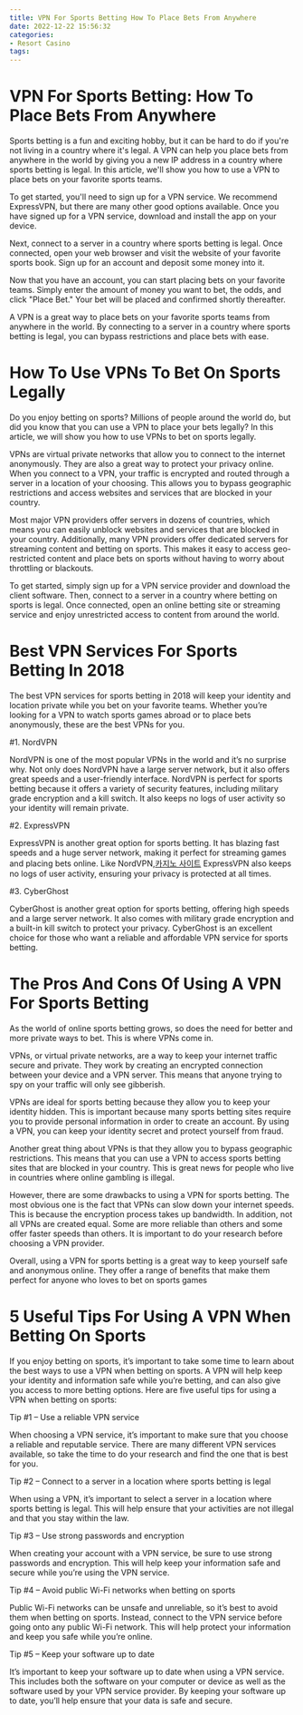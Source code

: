 ```yaml
---
title: VPN For Sports Betting How To Place Bets From Anywhere
date: 2022-12-22 15:56:32
categories:
- Resort Casino
tags:
---
```



#  VPN For Sports Betting: How To Place Bets From Anywhere

Sports betting is a fun and exciting hobby, but it can be hard to do if you're not living in a country where it's legal. A VPN can help you place bets from anywhere in the world by giving you a new IP address in a country where sports betting is legal. In this article, we'll show you how to use a VPN to place bets on your favorite sports teams.

To get started, you'll need to sign up for a VPN service. We recommend ExpressVPN, but there are many other good options available. Once you have signed up for a VPN service, download and install the app on your device.

Next, connect to a server in a country where sports betting is legal. Once connected, open your web browser and visit the website of your favorite sports book. Sign up for an account and deposit some money into it.

Now that you have an account, you can start placing bets on your favorite teams. Simply enter the amount of money you want to bet, the odds, and click "Place Bet." Your bet will be placed and confirmed shortly thereafter.

A VPN is a great way to place bets on your favorite sports teams from anywhere in the world. By connecting to a server in a country where sports betting is legal, you can bypass restrictions and place bets with ease.

#  How To Use VPNs To Bet On Sports Legally

Do you enjoy betting on sports? Millions of people around the world do, but did you know that you can use a VPN to place your bets legally? In this article, we will show you how to use VPNs to bet on sports legally.

VPNs are virtual private networks that allow you to connect to the internet anonymously. They are also a great way to protect your privacy online. When you connect to a VPN, your traffic is encrypted and routed through a server in a location of your choosing. This allows you to bypass geographic restrictions and access websites and services that are blocked in your country.

Most major VPN providers offer servers in dozens of countries, which means you can easily unblock websites and services that are blocked in your country. Additionally, many VPN providers offer dedicated servers for streaming content and betting on sports. This makes it easy to access geo-restricted content and place bets on sports without having to worry about throttling or blackouts.

To get started, simply sign up for a VPN service provider and download the client software. Then, connect to a server in a country where betting on sports is legal. Once connected, open an online betting site or streaming service and enjoy unrestricted access to content from around the world.

#  Best VPN Services For Sports Betting In 2018

The best VPN services for sports betting in 2018 will keep your identity and location private while you bet on your favorite teams. Whether you’re looking for a VPN to watch sports games abroad or to place bets anonymously, these are the best VPNs for you.

#1. NordVPN

NordVPN is one of the most popular VPNs in the world and it’s no surprise why. Not only does NordVPN have a large server network, but it also offers great speeds and a user-friendly interface. NordVPN is perfect for sports betting because it offers a variety of security features, including military grade encryption and a kill switch. It also keeps no logs of user activity so your identity will remain private.

#2. ExpressVPN

ExpressVPN is another great option for sports betting. It has blazing fast speeds and a huge server network, making it perfect for streaming games and placing bets online. Like NordVPN,[카지노 사이트](https://choegocasino.com/) ExpressVPN also keeps no logs of user activity, ensuring your privacy is protected at all times.

#3. CyberGhost

CyberGhost is another great option for sports betting, offering high speeds and a large server network. It also comes with military grade encryption and a built-in kill switch to protect your privacy. CyberGhost is an excellent choice for those who want a reliable and affordable VPN service for sports betting.

#  The Pros And Cons Of Using A VPN For Sports Betting

As the world of online sports betting grows, so does the need for better and more private ways to bet. This is where VPNs come in.

VPNs, or virtual private networks, are a way to keep your internet traffic secure and private. They work by creating an encrypted connection between your device and a VPN server. This means that anyone trying to spy on your traffic will only see gibberish.

VPNs are ideal for sports betting because they allow you to keep your identity hidden. This is important because many sports betting sites require you to provide personal information in order to create an account. By using a VPN, you can keep your identity secret and protect yourself from fraud.

Another great thing about VPNs is that they allow you to bypass geographic restrictions. This means that you can use a VPN to access sports betting sites that are blocked in your country. This is great news for people who live in countries where online gambling is illegal.

However, there are some drawbacks to using a VPN for sports betting. The most obvious one is the fact that VPNs can slow down your internet speeds. This is because the encryption process takes up bandwidth. In addition, not all VPNs are created equal. Some are more reliable than others and some offer faster speeds than others. It is important to do your research before choosing a VPN provider.

Overall, using a VPN for sports betting is a great way to keep yourself safe and anonymous online. They offer a range of benefits that make them perfect for anyone who loves to bet on sports games

#  5 Useful Tips For Using A VPN When Betting On Sports

If you enjoy betting on sports, it’s important to take some time to learn about the best ways to use a VPN when betting on sports. A VPN will help keep your identity and information safe while you’re betting, and can also give you access to more betting options. Here are five useful tips for using a VPN when betting on sports:

Tip #1 – Use a reliable VPN service

When choosing a VPN service, it’s important to make sure that you choose a reliable and reputable service. There are many different VPN services available, so take the time to do your research and find the one that is best for you.

Tip #2 – Connect to a server in a location where sports betting is legal

When using a VPN, it’s important to select a server in a location where sports betting is legal. This will help ensure that your activities are not illegal and that you stay within the law.

Tip #3 – Use strong passwords and encryption

When creating your account with a VPN service, be sure to use strong passwords and encryption. This will help keep your information safe and secure while you’re using the VPN service.

Tip #4 – Avoid public Wi-Fi networks when betting on sports

Public Wi-Fi networks can be unsafe and unreliable, so it’s best to avoid them when betting on sports. Instead, connect to the VPN service before going onto any public Wi-Fi network. This will help protect your information and keep you safe while you’re online.

Tip #5 – Keep your software up to date

It’s important to keep your software up to date when using a VPN service. This includes both the software on your computer or device as well as the software used by your VPN service provider. By keeping your software up to date, you’ll help ensure that your data is safe and secure.